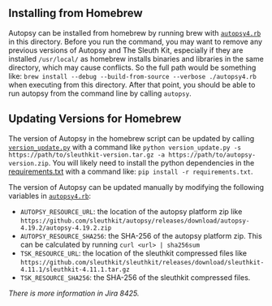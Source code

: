 ## Installing from Homebrew

Autopsy can be installed from homebrew by running brew with [`autopsy4.rb`](./autopsy4.rb) in this directory.  Before you run the command, you may want to remove any previous versions of Autopsy and The Sleuth Kit, especially if they are installed `/usr/local/` as homebrew installs binaries and libraries in the same directory, which may cause conflicts.  So the full path would be something like: `brew install --debug --build-from-source --verbose ./autopsy4.rb` when executing from this directory.  After that point, you should be able to run autopsy from the command line by calling `autopsy`.  

## Updating Versions for Homebrew

The version of Autopsy in the homebrew script can be updated by calling [`version_update.py`](./version_update/version_update.py) with a command like `python version_update.py -s https://path/to/sleuthkit-version.tar.gz -a https://path/to/autopsy-version.zip`.  You will likely need to install the python dependencies in the [requirements.txt](./version_update/requirements.txt) with a command like: `pip install -r requirements.txt`.

The version of Autopsy can be updated manually by modifying the following variables in [`autopsy4.rb`](./autopsy4.rb): 
- `AUTOPSY_RESOURCE_URL`: the location of the autopsy platform zip like `https://github.com/sleuthkit/autopsy/releases/download/autopsy-4.19.2/autopsy-4.19.2.zip`
- `AUTOPSY_RESOURCE_SHA256`: the SHA-256 of the autopsy platform zip.  This can be calculated by running `curl <url> | sha256sum`
- `TSK_RESOURCE_URL`: the location of the sleuthkit compressed files like `https://github.com/sleuthkit/sleuthkit/releases/download/sleuthkit-4.11.1/sleuthkit-4.11.1.tar.gz`
- `TSK_RESOURCE_SHA256`: the SHA-256 of the sleuthkit compressed files.


*There is more information in Jira 8425.*
